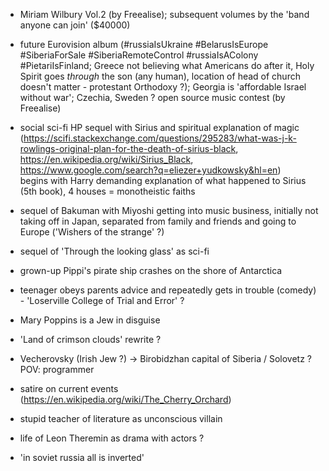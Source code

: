   
- Miriam Wilbury Vol.2 (by Freealise); subsequent volumes by the 'band anyone can join' ($40000)  
  
- future Eurovision album (#russiaIsUkraine #BelarusIsEurope #SiberiaForSale #SiberiaRemoteControl #russiaIsAColony #PietariIsFinland; Greece not believing what Americans do after it, Holy Spirit goes _through_ the son (any human), location of head of church doesn't matter - protestant Orthodoxy ?); Georgia is 'affordable Israel without war'; Czechia, Sweden ? open source music contest (by Freealise)  
  
- social sci-fi HP sequel with Sirius and spiritual explanation of magic  
 (https://scifi.stackexchange.com/questions/295283/what-was-j-k-rowlings-original-plan-for-the-death-of-sirius-black, 
  https://en.wikipedia.org/wiki/Sirius_Black, https://www.google.com/search?q=eliezer+yudkowsky&hl=en)  
  begins with Harry demanding explanation of what happened to Sirius (5th book), 4 houses = monotheistic faiths  

- sequel of Bakuman with Miyoshi getting into music business, initially not taking off in Japan, separated from family and friends and going to Europe ('Wishers of the strange' ?)  

- sequel of 'Through the looking glass' as sci-fi  

- grown-up Pippi's pirate ship crashes on the shore of Antarctica  

- teenager obeys parents advice and repeatedly gets in trouble (comedy) - 'Loserville College of Trial and Error' ?

- Mary Poppins is a Jew in disguise  
  
- 'Land of crimson clouds' rewrite ?
  
- Vecherovsky (Irish Jew ?) -> Birobidzhan capital of Siberia / Solovetz ? POV: programmer  
  
- satire on current events (https://en.wikipedia.org/wiki/The_Cherry_Orchard)  

- stupid teacher of literature as unconscious villain  

- life of Leon Theremin as drama with actors ?  

- 'in soviet russia all is inverted'  
  